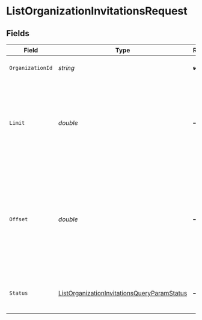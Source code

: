 # ListOrganizationInvitationsRequest


## Fields

| Field                                                                                                                                     | Type                                                                                                                                      | Required                                                                                                                                  | Description                                                                                                                               |
| ----------------------------------------------------------------------------------------------------------------------------------------- | ----------------------------------------------------------------------------------------------------------------------------------------- | ----------------------------------------------------------------------------------------------------------------------------------------- | ----------------------------------------------------------------------------------------------------------------------------------------- |
| `OrganizationId`                                                                                                                          | *string*                                                                                                                                  | :heavy_check_mark:                                                                                                                        | The organization ID.                                                                                                                      |
| `Limit`                                                                                                                                   | *double*                                                                                                                                  | :heavy_minus_sign:                                                                                                                        | Applies a limit to the number of results returned.<br/>Can be used for paginating the results together with `offset`.                     |
| `Offset`                                                                                                                                  | *double*                                                                                                                                  | :heavy_minus_sign:                                                                                                                        | Skip the first `offset` results when paginating.<br/>Needs to be an integer greater or equal to zero.<br/>To be used in conjunction with `limit`. |
| `Status`                                                                                                                                  | [ListOrganizationInvitationsQueryParamStatus](../../Models/Requests/ListOrganizationInvitationsQueryParamStatus.md)                       | :heavy_minus_sign:                                                                                                                        | Filter organization invitations based on their status                                                                                     |